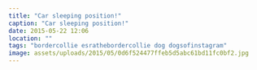 ```yaml
---
title: "Car sleeping position!"
caption: "Car sleeping position!"
date: 2015-05-22 12:06
location: ""
tags: "bordercollie esrathebordercollie dog dogsofinstagram"
image: assets/uploads/2015/05/0d6f524477ffeb5d5abc61bd11fc0bf2.jpg
---
```

